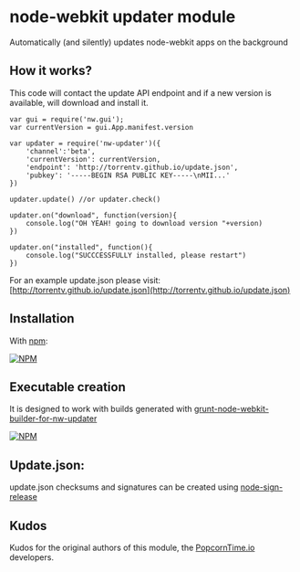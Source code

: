 node-webkit updater module
=======================================================

Automatically (and silently) updates node-webkit apps on the background

## How it works?

This code will contact the update API endpoint and if a new version is available, will download and install it.

    var gui = require('nw.gui');
    var currentVersion = gui.App.manifest.version

    var updater = require('nw-updater')({
        'channel':'beta',
        'currentVersion': currentVersion,
        'endpoint': 'http://torrentv.github.io/update.json',
        'pubkey': '-----BEGIN RSA PUBLIC KEY-----\nMII...'
    })

    updater.update() //or updater.check()

    updater.on("download", function(version){
        console.log("OH YEAH! going to download version "+version)
    })

    updater.on("installed", function(){
        console.log("SUCCCESSFULLY installed, please restart")
    })

For an example update.json please visit: [http://torrentv.github.io/update.json](http://torrentv.github.io/update.json)

## Installation 

With [npm](http://npmjs.org):

[![NPM](https://nodei.co/npm/nw-updater.png?downloads=true)](https://nodei.co/npm/nw-updater/)

## Executable creation

It is designed to work with builds generated with [grunt-node-webkit-builder-for-nw-updater](https://github.com/guerrerocarlos/grunt-node-webkit-builder-for-nw-updater) 

[![NPM](https://nodei.co/npm/grunt-node-webkit-builder-for-nw-updater.png?downloads=true)](https://nodei.co/npm/grunt-node-webkit-builder-for-nw-updater/)

## Update.json:

update.json checksums and signatures can be created using [node-sign-release](http://npmjs.org/package/node-sign-release)

## Kudos

Kudos for the original authors of this module, the [PopcornTime.io](http://popcorntime.io/) developers.

